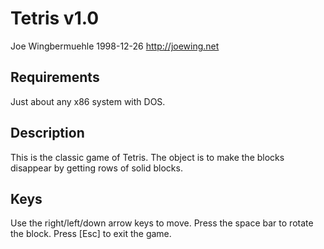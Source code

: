 
Tetris v1.0
==============================================================================
Joe Wingbermuehle
1998-12-26
http://joewing.net

Requirements
------------------------------------------------------------------------------
Just about any x86 system with DOS.

Description
------------------------------------------------------------------------------
This is the classic game of Tetris. The object is to make the blocks
disappear by getting rows of solid blocks.

Keys
------------------------------------------------------------------------------
Use the right/left/down arrow keys to move.
Press the space bar to rotate the block.
Press [Esc] to exit the game.

